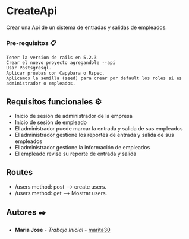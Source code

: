 # CreateApi
Crear una Api de un sistema de entradas y salidas de empleados.

### Pre-requisitos 📋
```
Tener la version de rails en 5.2.3
Crear el nuevo proyecto agregandole --api
Usar Postsgresql.
Aplicar pruebas con Capybara o Rspec.
Aplicamos la semilla (seed) para crear por default los roles si es administrador o empleados.
```
## Requisitos funcionales ⚙️
* Inicio de sesión de administrador de la empresa
* Inicio de sesión de empleado
* El administrador puede marcar la entrada y salida de sus empleados
* El administrador gestione los reportes de entrada y salida de sus empleados
* El administrador gestione la información de empleados
* El empleado revise su reporte de entrada y salida

## Routes
* /users method: post --> create users.
* /users method: get --> Mostrar users.

## Autores ✒️
* **Maria Jose** - *Trabajo Inicial* - [marita30](https:https://github.com/marita30)




